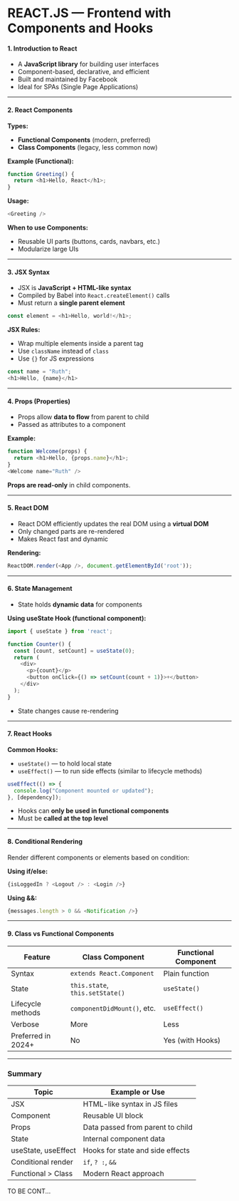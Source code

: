 #  REACT.JS — Frontend with Components and Hooks

#### 1. Introduction to React

* A **JavaScript library** for building user interfaces
* Component-based, declarative, and efficient
* Built and maintained by Facebook
* Ideal for SPAs (Single Page Applications)

---

#### 2. React Components

**Types:**

* **Functional Components** (modern, preferred)
* **Class Components** (legacy, less common now)

**Example (Functional):**

```js
function Greeting() {
  return <h1>Hello, React</h1>;
}
```

**Usage:**

```js
<Greeting />
```

**When to use Components:**

* Reusable UI parts (buttons, cards, navbars, etc.)
* Modularize large UIs

---

#### 3. JSX Syntax

* JSX is **JavaScript + HTML-like syntax**
* Compiled by Babel into `React.createElement()` calls
* Must return a **single parent element**

```js
const element = <h1>Hello, world!</h1>;
```

**JSX Rules:**

* Wrap multiple elements inside a parent tag
* Use `className` instead of `class`
* Use `{}` for JS expressions

```js
const name = "Ruth";
<h1>Hello, {name}</h1>
```

---

#### 4. Props (Properties)

* Props allow **data to flow** from parent to child
* Passed as attributes to a component

**Example:**

```js
function Welcome(props) {
  return <h1>Hello, {props.name}</h1>;
}
<Welcome name="Ruth" />
```

**Props are read-only** in child components.

---

#### 5. React DOM

* React DOM efficiently updates the real DOM using a **virtual DOM**
* Only changed parts are re-rendered
* Makes React fast and dynamic

**Rendering:**

```js
ReactDOM.render(<App />, document.getElementById('root'));
```

---

#### 6. State Management

* State holds **dynamic data** for components

**Using useState Hook (functional component):**

```js
import { useState } from 'react';

function Counter() {
  const [count, setCount] = useState(0);
  return (
    <div>
      <p>{count}</p>
      <button onClick={() => setCount(count + 1)}>+</button>
    </div>
  );
}
```

* State changes cause re-rendering

---

#### 7. React Hooks

**Common Hooks:**

* `useState()` — to hold local state
* `useEffect()` — to run side effects (similar to lifecycle methods)

```js
useEffect(() => {
  console.log("Component mounted or updated");
}, [dependency]);
```

* Hooks can **only be used in functional components**
* Must be **called at the top level**

---

#### 8. Conditional Rendering

Render different components or elements based on condition:

**Using if/else:**

```js
{isLoggedIn ? <Logout /> : <Login />}
```

**Using &&:**

```js
{messages.length > 0 && <Notification />}
```

---

#### 9. Class vs Functional Components

| Feature            | Class Component                 | Functional Component |
| ------------------ | ------------------------------- | -------------------- |
| Syntax             | `extends React.Component`       | Plain function       |
| State              | `this.state`, `this.setState()` | `useState()`         |
| Lifecycle methods  | `componentDidMount()`, etc.     | `useEffect()`        |
| Verbose            | More                            | Less                 |
| Preferred in 2024+ | No                              | Yes (with Hooks)     |

---

### Summary

| Topic               | Example or Use                   |
| ------------------- | -------------------------------- |
| JSX                 | HTML-like syntax in JS files     |
| Component           | Reusable UI block                |
| Props               | Data passed from parent to child |
| State               | Internal component data          |
| useState, useEffect | Hooks for state and side effects |
| Conditional render  | `if`, `? :`, `&&`                |
| Functional > Class  | Modern React approach            |

<footer>TO BE CONT...</footer>
